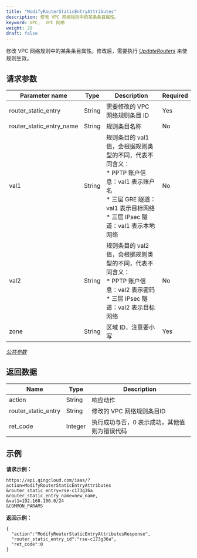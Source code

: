 ```yaml
---
title: "ModifyRouterStaticEntryAttributes"
description: 修改 VPC 网络规则中的某条条目属性。
keyword: VPC,  VPC 网络
weight: 28
draft: false
---
```


修改 VPC 网络规则中的某条条目属性。修改后，需要执行 [_UpdateRouters_](../update_routers/) 来使规则生效。

## 请求参数

| Parameter name | Type | Description | Required |
| --- | --- | --- | --- |
| router_static_entry | String | 需要修改的 VPC 网络规则条目 ID | Yes |
| router_static_entry_name | String | 规则条目名称 | No |
| val1 | String | 规则条目的 val1 值，会根据规则类型的不同，代表不同含义：<br/>*   PPTP 账户信息：val1 表示账户名<br/>*   三层 GRE 隧道：val1 表示目标网络<br/>*   三层 IPsec 隧道：val1 表示本地网络 | No |
| val2 | String | 规则条目的 val2 值，会根据规则类型的不同，代表不同含义：<br/>*   PPTP 账户信息：val2 表示密码<br/>*   三层 IPsec 隧道：val2 表示目标网络 | No |
| zone | String | 区域 ID，注意要小写 | Yes |

[_公共参数_](../../get_api/parameters/)

## 返回数据

| Name | Type | Description |
| --- | --- | --- |
| action | String | 响应动作 |
| router_static_entry | String | 修改的 VPC 网络规则条目ID |
| ret_code | Integer | 执行成功与否，0 表示成功，其他值则为错误代码 |

## 示例

**请求示例：**

```
https://api.qingcloud.com/iaas/?action=ModifyRouterStaticEntryAttributes
&router_static_entry=rse-c173g36a
&router_static_entry_name=new_name,
&val1=192.168.100.0/24
&COMMON_PARAMS
```

**返回示例：**

```
{
  "action":"ModifyRouterStaticEntryAttributesResponse",
  "router_static_entry_id":"rse-c173g36a",
  "ret_code":0
}
```
